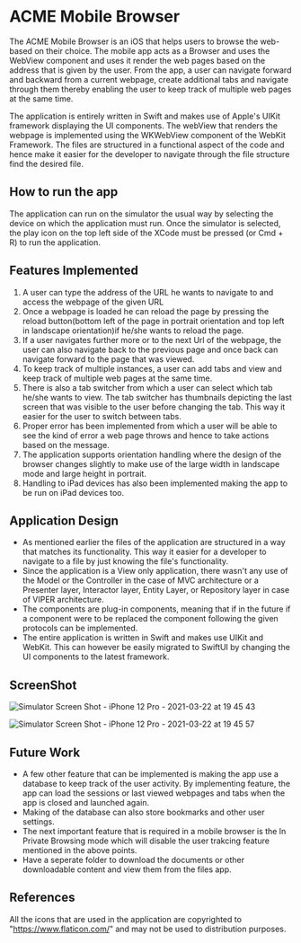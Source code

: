 # ACME Mobile Browser

The ACME Mobile Browser is an iOS that helps users to browse the web-based on their choice. The mobile app acts as a Browser and uses the WebView component and uses it render the web pages based on the address that is given by the user. From the app, a user can navigate forward and backward from a current webpage, create additional tabs and navigate through them thereby enabling the user to keep track of multiple web pages at the same time.

The application is entirely written in Swift and makes use of Apple's UIKit framework displaying the UI components. The webView that renders the webpage is implemented using the WKWebView component of the WebKit Framework. The files are structured in a functional aspect of the code and hence make it easier for the developer to navigate through the file structure find the desired file.

## How to run the app
The application can run on the simulator the usual way by selecting the device on which the application must run. Once the simulator is selected, the play icon on the top left side of the XCode must be pressed (or Cmd + R) to run the application.

## Features Implemented
1. A user can type the address of the URL he wants to navigate to and access the webpage of the given URL
2. Once a webpage is loaded he can reload the page by pressing the reload button(bottom left of the page in portrait orientation and top left in landscape orientation)if he/she wants to reload the page. 
3. If a user navigates further more or to the next Url of the webpage, the user can also navigate back to the previous page and once back can navigate forward to the page that was viewed.
4. To keep track of multiple instances, a user can add tabs and view and keep track of multiple web pages at the same time.
5. There is also a tab switcher from which a user can select which tab he/she wants to view. The tab switcher has thumbnails depicting the last screen that was visible to the user before changing the tab. This way it easier for the user to switch between tabs.
6. Proper error has been implemented from which a user will be able to see the kind of error a web page throws and hence to take actions based on the message.
7. The application supports orientation handling where the design of the browser changes slightly to make use of the large width in landscape mode and large height in portrait.
8. Handling to iPad devices has also been implemented making the app to be run on iPad devices too.

## Application Design
- As mentioned earlier the files of the application are structured in a way that matches its functionality. This way it easier for a developer to navigate to a file by just knowing the file's functionality.
- Since the application is a View only application, there wasn't any use of the Model or the Controller in the case of MVC architecture or a Presenter layer, Interactor layer, Entity Layer, or Repository layer in case of VIPER architecture.
- The components are plug-in components, meaning that if in the future if a component were to be replaced the component following the given protocols can be implemented.
- The entire application is written in Swift and makes use UIKit and WebKit. This can however be easily migrated to SwiftUI by changing the UI components to the latest framework.

## ScreenShot
![Simulator Screen Shot - iPhone 12 Pro - 2021-03-22 at 19 45 43](https://user-images.githubusercontent.com/54487667/112072159-a01b1380-8b47-11eb-8a34-9bd64363458e.png)

![Simulator Screen Shot - iPhone 12 Pro - 2021-03-22 at 19 45 57](https://user-images.githubusercontent.com/54487667/112072161-a14c4080-8b47-11eb-9461-313c721abf8f.png)

## Future Work
- A few other feature that can be implemented is making the app use a database to keep track of the user activity. By implementing feature, the app can load the sessions or last viewed webpages and tabs when the app is closed and launched again.
- Making of the database can also store bookmarks and other user settings.
- The next important feature that is required in a mobile browser is the In Private Browsing mode which will disable the user trakcing feature mentioned in the above points.
- Have a seperate folder to download the documents or other downloadable content and view them from the files app.

## References
All the icons that are used in the application are copyrighted to "https://www.flaticon.com/" and may not be used to distribution purposes.
